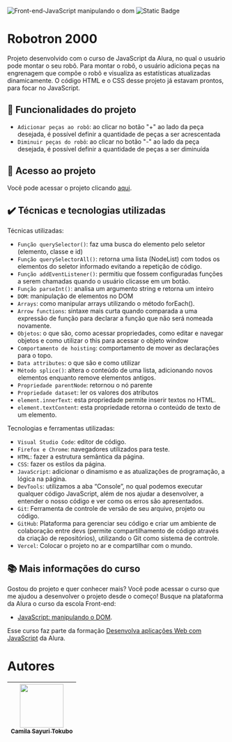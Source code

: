 ![Front-end-JavaScript manipulando o dom](https://github.com/CamilaSah/alura-robotron/assets/128820692/093dd1a9-8ba7-43ae-8b7c-5cffa35da9f4)
![Static Badge](https://img.shields.io/badge/Status-Em%20andamento-%2391DCFF)

# Robotron 2000
Projeto desenvolvido com o curso de JavaScript da Alura, no qual o usuário pode montar o seu robô. Para montar o robô, o usuário adiciona peças na engrenagem que compõe o robô e visualiza as estatísticas atualizadas dinamicamente. O código HTML e o CSS desse projeto já estavam prontos, para focar no JavaScript.

## :hammer: Funcionalidades do projeto

- `Adicionar peças ao robô`: ao clicar no botão "+" ao lado da peça desejada, é possível definir a quantidade de peças a ser acrescentada
- `Diminuir peças do robô`: ao clicar no botão "-" ao lado da peça desejada, é possível definir a quantidade de peças a ser diminuída

## 📁 Acesso ao projeto

Você pode acessar o projeto clicando [aqui](https://alura-robotron-2000-pearl.vercel.app/).

## ✔️ Técnicas e tecnologias utilizadas

Técnicas utilizadas:
- ``Função querySelector()``: faz uma busca do elemento pelo seletor (elemento, classe e id)
- ``Função querySelectorAll()``: retorna uma lista (NodeList) com todos os elementos do seletor informado evitando a repetição de código.
- ``Função addEventListener()``: permitiu que fossem configuradas funções a serem chamadas quando o usuário clicasse em um botão.
- ``Função parseInt()``: analisa um argumento string e retorna um inteiro
- ``DOM``: manipulação de elementos no DOM
- ``Arrays``: como manipular arrays utilizando o método forEach().
- ``Arrow functions``: sintaxe mais curta quando comparada a uma expressão de função para declarar a função que não será nomeada novamente.
- ``Objetos``: o que são, como acessar propriedades, como editar e navegar objetos e como utilizar o this para acessar o objeto window
- ``Comportamento de hoisting``: comportamento de mover as declarações para o topo.
- ``Data attributes``: o que são e como utilizar
- ``Método splice()``: altera o conteúdo de uma lista, adicionando novos elementos enquanto remove elementos antigos.
- ``Propriedade parentNode``: retornou o nó parente
- ``Propriedade dataset``: ler os valores dos atributos
- ``element.innerText``: esta propriedade permite inserir textos no HTML.
- ``element.textContent``: esta propriedade retorna o conteúdo de texto de um elemento.

Tecnologias e ferramentas utilizadas:
- ``Visual Studio Code``: editor de código.
- ``Firefox e Chrome``: navegadores utilizados para teste.
- ``HTML``: fazer a estrutura semântica da página.
- ``CSS``: fazer os estilos da página.
- ``JavaScript``: adicionar o dinamismo e as atualizações de programação, a lógica na página.
- ``DevTools``: utilizamos a aba “Console”, no qual podemos executar qualquer código JavaScript, além de nos ajudar a desenvolver, a entender o nosso código e ver como os erros são apresentados.
- ``Git``: Ferramenta de controle de versão de seu arquivo, projeto ou código. 
- ``GitHub``: Plataforma para gerenciar seu código e criar um ambiente de colaboração entre devs (permite compartilhamento de código através da criação de repositórios), utilizando o Git como sistema de controle.
- ``Vercel``: Colocar o projeto no ar e compartilhar com o mundo.

## 📚 Mais informações do curso
Gostou do projeto e quer conhecer mais? Você pode acessar o curso que me ajudou a desenvolver o projeto desde o começo! 
Busque na plataforma da Alura o curso da escola Front-end:
- [JavaScript: manipulando o DOM](https://cursos.alura.com.br/course/javascript-manipulando-dom).

Esse curso faz parte da formação [Desenvolva aplicações Web com JavaScript](https://cursos.alura.com.br/formacao-javascript-front-end#commitment-section) da Alura.

# Autores

| <img src="https://github.com/CamilaSah/site-pessoal/assets/128820692/bed790ab-3722-4503-8fed-c786e774661b" width="100"><br>[<sub>Camila Sayuri Tokubo</sub>](https://www.linkedin.com/in/camila-tokubo/)|
| :---: |
